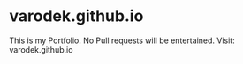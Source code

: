 # varodek.github.io
This is my Portfolio. No Pull requests will be entertained. Visit: varodek.github.io
